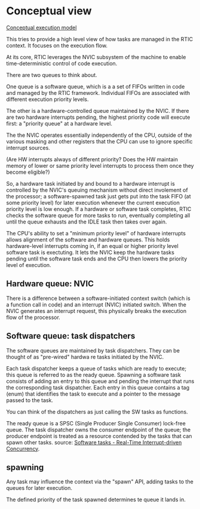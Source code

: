 # Conceptual view

[Conceptual execution model](./conceptual_execution_model.png)

This tries to provide a high level view of how tasks are managed in
the RTIC context. It focuses on the execution flow.

At its core, RTIC leverages the NVIC subsystem of the machine to
enable time-deterministic control of code execution.

There are two queues to think about.

One queue is a software queue, which is a a set of FIFOs written in
code and managed by the RTIC framework. Individual FIFOs are
associated with different execution priority levels.

The other is a hardware-controlled queue maintained by the NVIC. If
there are two hardware interrupts pending, the highest priority code
will execute first: a "priority queue" at a hardware level.

The the NVIC operates essentially independently of the CPU, outside of
the various masking and other registers that the CPU can use to ignore
specific interrupt sources.

(Are HW interrupts always of different priority? Does the HW maintain
memory of lower or same priority level interrupts to process them once
they become eligible?)

So, a hardware task initiated by and bound to a hardware interrupt is
controlled by the NVIC's queuing mechanism without direct involement
of the processor; a software-spawned task just gets put into the task
FIFO (at some priority level) for later execution whenever the current
execution priority level is low enough. If a hardware or software task
completes, RTIC checks the software queue for more tasks to run,
eventually completing all until the queue exhausts and the IDLE task
then takes over again.

The CPU's ability to set a "minimum priority level" of hardware
interrupts allows alignment of the software and hardware queues. This
holds hardware-level interrupts coming in, if an equal or higher
priority level software task is exectuting. It lets the NVIC keep the
hardware tasks pending until the software task ends and the CPU then
lowers the priority level of execution.

## Hardware queue: NVIC

There is a difference between a software-initiated context switch
(which is a function call in code) and an interrupt (NVIC) initiated
switch. When the NVIC generates an interrupt request, this physically
breaks the execution flow of the processor.

## Software queue: task dispatchers

The software queues are maintained by task dispatchers. They can be
thought of as "pre-wired" hardwa
re tasks initiated by the NVIC.

Each task dispatcher keeps a queue of tasks which are ready to
execute; this queue is referred to as the ready queue. Spawning a
software task consists of adding an entry to this queue and pending
the interrupt that runs the corresponding task dispatcher. Each entry
in this queue contains a tag (enum) that identifies the task to
execute and a pointer to the message passed to the task.

You can think of the dispatchers as just calling the SW tasks as
functions.


The ready queue is a SPSC (Single Producer Single Consumer) lock-free
queue. The task dispatcher owns the consumer endpoint of the queue;
the producer endpoint is treated as a resource contended by the tasks
that can spawn other tasks.  source: [Software tasks - Real-Time
Interrupt-driven
Concurrency](https://rtic.rs/0.5/book/en/internals/tasks.html).

## spawning

Any task may influence the context via the "spawn" API, adding tasks
to the queues for later execution.

The defined priority of the task spawned determines te queue it lands
in.
